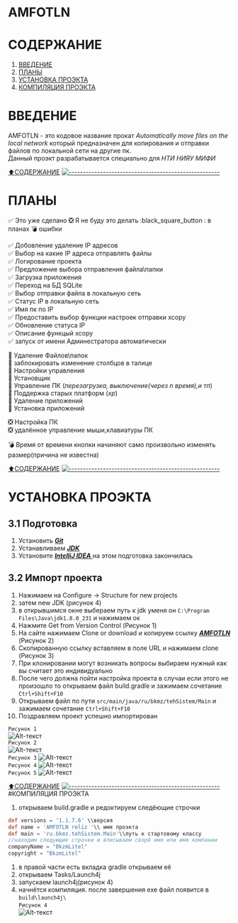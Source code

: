AMFOTLN 
==========
# СОДЕРЖАНИЕ
1. [ВВЕДЕНИЕ](#ВВЕДЕНИЕ)
1. [ПЛАНЫ](#ПЛАНЫ)
1. [УСТАНОВКА ПРОЭКТА](#УСТАНОВКА-ПРОЭКТА)
1. [КОМПИЛЯЦИЯ ПРОЭКТА](#КОМПИЛЯЦИЯ-ПРОЭКТА)


# ВВЕДЕНИЕ

AMFOTLN - это кодовое название прокат *Automatically move files on the local network* который предназначен для копирования 
и отправки файлов по локальной сети на другие пк.   
Данный проэкт разрабатывается специально для *НТИ НИЯУ МИФИ*
        
[:arrow_up:СОДЕРЖАНИЕ](#СОДЕРЖАНИЕ)
[![-----------------------------------------------------](https://raw.githubusercontent.com/andreasbm/readme/master/assets/lines/colored.png)](#table-of-contents)
# ПЛАНЫ
:white_check_mark: Это уже сделано :negative_squared_cross_mark: Я не буду это делать :black_square_button
: в планах  :bomb: ошибки  



:white_check_mark: Добовление удаление IP адресов       
:white_check_mark: Выбор на какие IP адреса отправлять файлы    
:white_check_mark: Логирование проекта      
:white_check_mark: Предложение выбора отправления файла\папки       
:white_check_mark: Загрузка приложения      
:white_check_mark: Переход на БД SQLite         
:white_check_mark: Выбор отправки файла в локальную сеть            
:white_check_mark: Статус IP в локальную сеть       
:white_check_mark: Имя пк по IP             
:white_check_mark: Предоставить выбор функции настроек отправки xcopy   
:white_check_mark: Обновление статуса IP        
:white_check_mark: Описание функцый xcopy       
:white_check_mark: запуск от имени Админестратора автоматически     
  
:black_square_button: Удаление Файлов\папок     
:black_square_button: заблокировать изменение столбцов в талице   
:black_square_button: Настройки управления                  
:black_square_button: Установщик            
:black_square_button: Управление ПК  (*перезагрузка, выключение(через n время),и тп*)       
:black_square_button: Поддержка старых платформ (*xp*)      
:black_square_button: Удаление приложений    
:black_square_button: Установка приложений    

  
:negative_squared_cross_mark: Настройка ПК      
:negative_squared_cross_mark: удалённое управление мыши,клавиатуры ПК       

:bomb: Время от времени кнопки начиняют само произвольно изменять размер(причина не известна)       
        
[:arrow_up:СОДЕРЖАНИЕ](#СОДЕРЖАНИЕ)
[![-----------------------------------------------------](https://raw.githubusercontent.com/andreasbm/readme/master/assets/lines/colored.png)](#table-of-contents)

# УСТАНОВКА ПРОЭКТА
## 3.1 Подготовка
1. Установить [***Git***](https://git-scm.com/)
1. Устанавливаем [***JDK***](https://www.oracle.com/java/technologies/javase-jdk8-downloads.html)
1. Установите [***IntelliJ IDEA*** ](https://www.jetbrains.com/idea/)
на этом подготовка закончилась
## 3.2 Импорт проекта
1. Нажимаем на Configure ->  Structure for new projects
1. затем new JDK (рисунок 4)
1. в открывшимся окне выбераем путь к jdk уменя он `C:\Program Files\Java\jdk1.8.0_231` и нажимаем ок
1. Нажмите Get from Version Control (Рисунок 1)
1. На сайте нажимаем Clone or download и копируем ссылку [***AMFOTLN***](https://github.com/bkmzli1/AMFOTLN) (Рисунок 2)
1. Скопированную ссылку вставляем в поле URL и нажимаем clone (Рисунок 3)
1. При клонировании могут возникать вопросы выбираем нужный как вы считает это индивидуально
1. После чего должна пойти настройка проекта в случаи если этого не произошло то открываем файл build.gradle и зажимаем сочетание ```Ctrl+Shift+F10```
1. Открываем файл по пути ```src/main/java/ru/bkmz/tehSistem/Main``` и зажимаем сочетание ```Ctrl+Shift+F10```
1. Поздравляем проект успешно импортирован  
        

```Рисунок 1```         
![Alt-текст](https://github.com/bkmzli1/AMFOTLN/blob/master/img/1.png?raw=true "Рисунок 1")           
```Рисунок 2```     
![Alt-текст](https://github.com/bkmzli1/AMFOTLN/blob/master/img/2.png?raw=true "Рисунок 2")              
```Рисунок 3```
![Alt-текст](https://github.com/bkmzli1/AMFOTLN/blob/master/img/3.png?raw=true "Рисунок 3")                 
```Рисунок 4```
![Alt-текст](https://github.com/bkmzli1/AMFOTLN/blob/master/img/4.png?raw=true "Рисунок 4")   
```Рисунок 5```
![Alt-текст](https://github.com/bkmzli1/AMFOTLN/blob/master/img/5.png?raw=true "Рисунок 5")          
        
[:arrow_up:СОДЕРЖАНИЕ](#СОДЕРЖАНИЕ)
[![-----------------------------------------------------](https://raw.githubusercontent.com/andreasbm/readme/master/assets/lines/colored.png)](#table-of-contents)
#КОМПИЛЯЦИЯ ПРОЭКТА
1. открываем build.gradle и редоктируем следёющие строчки
```gradle
def versions = '1.1.7.6' \\версия
def name = 'AMFOTLN reliz '\\ имя проэкта
def main = 'ru.bkmz.tehSistem.Main'\\путь к стартовому классу 
//находим следующие строчки и вписываем сворё имя или имя компании
companyName = "BkzmLitel"
copyright = "BkzmLitel"
```
1. в правой части есть вкладка gradle открываем её
1. открываем Tasks/Launch4j
1. запускаем launch4j(рисунок 4)    
1. начнётся компиляция. после завершения exe  файл появится в ```build\launch4j\```         
```Рисунок 4```         
![Alt-текст](https://github.com/bkmzli1/AMFOTLN/blob/master/img/4.png?raw=true "Рисунок 4")           
